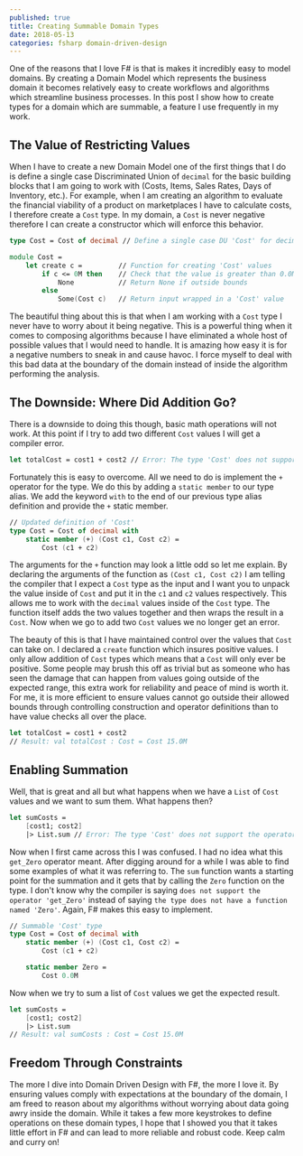 ```yaml
---
published: true
title: Creating Summable Domain Types
date: 2018-05-13
categories: fsharp domain-driven-design
---
```

One of the reasons that I love F# is that is makes it incredibly easy to model domains. By creating a Domain Model which represents the business domain it becomes relatively easy to create workflows and algorithms which streamline business processes. In this post I show how to create types for a domain which are summable, a feature I use frequently in my work.

## The Value of Restricting Values

When I have to create a new Domain Model one of the first things that I do is define a single case Discriminated Union of `decimal` for the basic building blocks that I am going to work with (Costs, Items, Sales Rates, Days of Inventory, etc.). For example, when I am creating an algorithm to evaluate the financial viability of a product on marketplaces I have to calculate costs, I therefore create a `Cost` type. In my domain, a `Cost` is never negative therefore I can create a constructor which will enforce this behavior.

```fsharp
type Cost = Cost of decimal // Define a single case DU 'Cost' for decimal

module Cost =
    let create c =         // Function for creating 'Cost' values
        if c <= 0M then    // Check that the value is greater than 0.0M
            None           // Return None if outside bounds
        else
            Some(Cost c)   // Return input wrapped in a 'Cost' value
```

The beautiful thing about this is that when I am working with a `Cost` type I never have to worry about it being negative. This is a powerful thing when it comes to composing algorithms because I have eliminated a whole host of possible values that I would need to handle. It is amazing how easy it is for a negative numbers to sneak in and cause havoc. I force myself to deal with this bad data at the boundary of the domain instead of inside the algorithm performing the analysis.

## The Downside: Where Did Addition Go?

There is a downside to doing this though, basic math operations will not work. At this point if I try to add two different `Cost` values I will get a compiler error.

```fsharp
let totalCost = cost1 + cost2 // Error: The type 'Cost' does not support the '+' operator
```

Fortunately this is easy to overcome. All we need to do is implement the `+` operator for the type. We do this by adding a `static member` to our type alias. We add the keyword `with` to the end of our previous type alias definition and provide the `+` static member.

```fsharp
// Updated definition of 'Cost'
type Cost = Cost of decimal with
    static member (+) (Cost c1, Cost c2) =
        Cost (c1 + c2)
```

The arguments for the `+` function may look a little odd so let me explain. By declaring the arguments of the function as `(Cost c1, Cost c2)` I am telling the compiler that I expect a `Cost` type as the input and I want you to unpack the value inside of `Cost` and put it in the `c1` and `c2` values respectively. This allows me to work with the `decimal` values inside of the `Cost` type. The function itself adds the two values together and then wraps the result in a `Cost`. Now when we go to add two `Cost` values we no longer get an error.

The beauty of this is that I have maintained control over the values that `Cost` can take on. I declared a `create` function which insures positive values. I only allow addition of `Cost` types which means that a `Cost` will only ever be positive. Some people may brush this off as trivial but as someone who has seen the damage that can happen from values going outside of the expected range, this extra work for reliability and peace of mind is worth it. For me, it is more efficient to ensure values cannot go outside their allowed bounds through controlling construction and operator definitions than to have value checks all over the place.

```fsharp
let totalCost = cost1 + cost2
// Result: val totalCost : Cost = Cost 15.0M
```

## Enabling Summation

Well, that is great and all but what happens when we have a `List` of `Cost` values and we want to sum them. What happens then?

```fsharp
let sumCosts =
    [cost1; cost2]
    |> List.sum // Error: The type 'Cost' does not support the operator 'get_Zero'
```

Now when I first came across this I was confused. I had no idea what this `get_Zero` operator meant. After digging around for a while I was able to find some examples of what it was referring to. The `sum` function wants a starting point for the summation and it gets that by calling the `Zero` function on the type. I don't know why the compiler is saying `does not support the operator 'get_Zero'` instead of saying `the type does not have a function named 'Zero'`. Again, F# makes this easy to implement.

```fsharp
// Summable 'Cost' type
type Cost = Cost of decimal with
    static member (+) (Cost c1, Cost c2) =
        Cost (c1 + c2)

    static member Zero =
        Cost 0.0M
```

Now when we try to sum a list of `Cost` values we get the expected result.

```fsharp
let sumCosts =
    [cost1; cost2]
    |> List.sum
// Result: val sumCosts : Cost = Cost 15.0M
```

## Freedom Through Constraints

The more I dive into Domain Driven Design with F#, the more I love it. By ensuring values comply with expectations at the boundary of the domain, I am freed to reason about my algorithms without worrying about data going awry inside the domain. While it takes a few more keystrokes to define operations on these domain types, I hope that I showed you that it takes little effort in F# and can lead to more reliable and robust code. Keep calm and curry on!